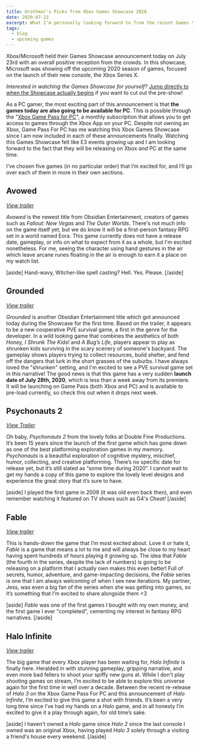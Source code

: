 ```yaml
---
title: Hrothmar's Picks from Xbox Games Showcase 2020
date: 2020-07-23
excerpt: What I'm personally looking forward to from the recent Games Showcase including games such as Avowed, Fable, Psychonauts 2, and more!
tags:
  - blog
  - upcoming games
---
```


Xbox/Microsoft held their Games Showcase announcement today on July 23rd with an overall positive reception from the crowds. In this showcase, Microsoft was showing off the upcoming 2020 season of games, focused on the launch of their new console, the Xbox Series X.

*Interested in watching the Games Showcase for yourself?*
[Jump directly to when the Showcase actually begins](https://youtu.be/g_HnB7wz0UE?t=5144) if you want to cut out the pre-show!

As a PC gamer, the most exciting part of this announcement is that <strong>the games today are also going to be available for PC</strong>. This is possible through the "[Xbox Game Pass for PC](https://www.xbox.com/en-US/xbox-game-pass/pc-games)", a monthly subscription that allows you to get access to games through the Xbox App on your PC. Despite not owning an Xbox, Game Pass For PC has me watching this Xbox Games Showcase since I am now included in each of these announcements finally. Watching this Games Showcase felt like E3 events growing up and I am looking forward to the fact that they will be releasing on Xbox *and* PC at the same time.

I’ve chosen five games (in no particular order) that I’m excited for, and I’ll go over each of them in more in their own sections.

## Avowed
*[View trailer](https://www.youtube.com/watch?v=W3QkO8fy3tg)*

*Avowed* is the newest title from Obsidian Entertainment, creators of games such as *Fallout: New Vegas* and *The Outer Worlds*. There's not much info on the game itself yet, but we do know it will be a first-person fantasy RPG set in a world named Eora. This game currently does not have a release date, gameplay, or info on what to expect from it as a whole, but I'm excited nonetheless. For me, seeing the character using hand gestures in the air which leave arcane runes floating in the air is enough to earn it a place on my watch list.

[aside]
Hand-wavy, Witcher-like spell casting? Hell. Yes. Please.
[/aside]

## Grounded
*[View trailer](https://www.youtube.com/watch?v=ciVgq5xO5G0)*

*Grounded* is another Obsidian Entertainment title which got announced today during the Showcase for the first time. Based on the trailer, it appears to be a new cooperative PVE survival game, a first in the genre for the developer. In a wild looking game that combines the aesthetics of both *Honey, I Shrunk The Kids!* and *A Bug’s Life*, players appear to play as shrunken kids surviving in the scary scenery of someone's backyard. The gameplay shows players trying to collect resources, build shelter, and fend off the dangers that lurk in the short grasses of the suburbs. I have always loved the "shrunken" setting, and I'm excited to see a PVE survival game set in this narrative! The good news is that this game has a very sudden <strong>launch date of July 28th, 2020</strong>, which is less than a week away from its premiere. It will be launching on Game Pass (both Xbox and PC) and is available to pre-load currently, so check this out when it drops next week.

## Psychonauts 2
*[View Trailer](https://www.youtube.com/watch?v=G6SRtNZb_D4)*

Oh baby, *Psychonauts 2* from the lovely folks at Double Fine Productions. It’s been 15 years since the launch of the first game which has gone down as one of the best platforming exploration games in my memory. *Psychonauts* is a beautiful exploration of cognitive mystery, mischief, humor, collecting, and creative platforming. There’s no specific date for release yet, but it’s still slated as “some time during 2020”. I cannot wait to get my hands a copy of this game to explore the lovely level designs and experience the great story that it’s sure to have.

[aside]
I played the first game in 2009 (it was old even back then), and even remember watching it featured on TV shows such as G4's *Cheat!*
[/aside]

## Fable
*[View trailer](https://www.youtube.com/watch?v=jdxE1j0hBJg)*

This is hands-down the game that I’m most excited about. Love it or hate it, *Fable* is a game that means a lot to me and will always be close to my heart having spent hundreds of hours playing it growing up. The idea that *Fable* (the fourth in the series, despite the lack of numbers) is going to be releasing on a platform that I actually own makes this even better! Full of secrets, humor, adventure, and game-impacting decisions, the *Fable* series is one that I am always welcoming of when I see new iterations. My partner, Jess, was even a big fan of the series when she was getting into games, so it’s something that I’m excited to share alongside them &lt;3

[aside]
*Fable* was one of the first games I bought with my own money, and the first game I ever "completed", cementing my interest in fantasy RPG narratives.
[/aside]

## Halo Infinite
*[View trailer](https://www.youtube.com/watch?v=OkMY1hRAlfc)*

The big game that every Xbox player has been waiting for, *Halo Infinite* is finally here. Heralded in with stunning gameplay, gripping narrative, and even more bad fellers to shoot your spiffy new guns at. While I don't play shooting games on stream, I’m excited to be able to explore this universe again for the first time in well over a decade. Between the recent re-release of *Halo 3* on the Xbox Game Pass For PC and this announcement of *Halo Infinite*, I’m excited to give this game a shot with friends. It’s been a very long time since I’ve had my hands on a *Halo* game, and in all honesty I’m excited to give it a play through again, for old time’s sake.

[aside]
I haven't owned a *Halo* game since *Halo 2* since the last console I owned was an original Xbox, having played *Halo 3* solely through a visiting a friend's house every weekend.
[/aside]